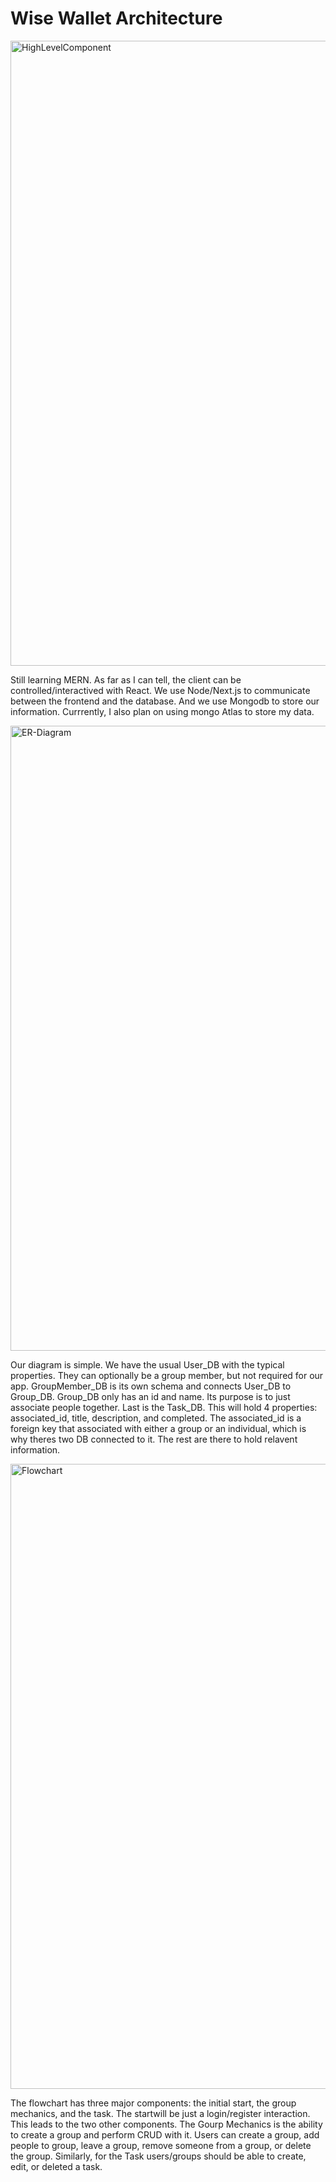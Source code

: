 # Wise Wallet Architecture
<img width="1000px" src="./images/HighLevelComponent.png" alt="HighLevelComponent" />

Still learning MERN. As far as I can tell, the client can be controlled/interactived with React. We use Node/Next.js to communicate between the frontend and the database. And we use Mongodb to store our information. Currrently, I also plan on using mongo Atlas to store my data. 

<img width="1000px" src="./images/ER-Diagram.png" alt="ER-Diagram" />

Our diagram is simple. We have the usual User_DB with the typical properties. They can optionally be a group member, but not required for our app. GroupMember_DB is its own schema and connects User_DB to Group_DB. Group_DB only has an id and name. Its purpose is to just associate people together. Last is the Task_DB. This will hold 4 properties: associated_id, title, description, and completed. The associated_id is a foreign key that associated with either a group or an individual, which is why theres two DB connected to it. The rest are there to hold relavent information.

<img width="1000px" src="./images/Flowchart.png" alt="Flowchart" />

The flowchart has three major components: the initial start, the group mechanics, and the task. The startwill be just a login/register interaction. This leads to the two other components. The Gourp Mechanics is the ability to create a group and perform CRUD with it. Users can create a group, add people to group, leave a group, remove someone from a group, or delete the group. Similarly, for the Task users/groups should be able to create, edit, or deleted a task. 
